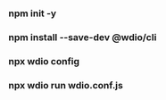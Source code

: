 ### npm init -y
### npm install --save-dev @wdio/cli
### npx wdio config

### npx wdio run wdio.conf.js
